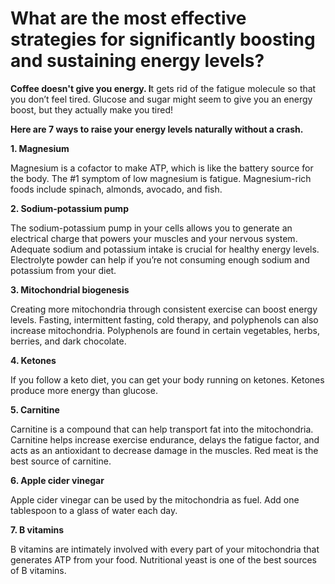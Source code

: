 # What are the most effective strategies for significantly boosting and sustaining energy levels?

**Coffee doesn't give you energy. I**t gets rid of the fatigue molecule so that you don’t feel tired. Glucose and sugar might seem to give you an energy boost, but they actually make you tired!

**Here are 7 ways to raise your energy levels naturally without a crash.**

**1\. Magnesium**

Magnesium is a cofactor to make ATP, which is like the battery source for the body. The #1 symptom of low magnesium is fatigue. Magnesium-rich foods include spinach, almonds, avocado, and fish.

**2\. Sodium-potassium pump**

The sodium-potassium pump in your cells allows you to generate an electrical charge that powers your muscles and your nervous system. Adequate sodium and potassium intake is crucial for healthy energy levels. Electrolyte powder can help if you’re not consuming enough sodium and potassium from your diet.

**3\. Mitochondrial biogenesis**

Creating more mitochondria through consistent exercise can boost energy levels. Fasting, intermittent fasting, cold therapy, and polyphenols can also increase mitochondria. Polyphenols are found in certain vegetables, herbs, berries, and dark chocolate.

**4\. Ketones**

If you follow a keto diet, you can get your body running on ketones. Ketones produce more energy than glucose.

**5\. Carnitine**

Carnitine is a compound that can help transport fat into the mitochondria. Carnitine helps increase exercise endurance, delays the fatigue factor, and acts as an antioxidant to decrease damage in the muscles. Red meat is the best source of carnitine.

**6\. Apple cider vinegar**

Apple cider vinegar can be used by the mitochondria as fuel. Add one tablespoon to a glass of water each day.

**7\. B vitamins**

B vitamins are intimately involved with every part of your mitochondria that generates ATP from your food. Nutritional yeast is one of the best sources of B vitamins.